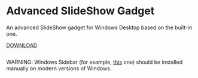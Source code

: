 # Advanced SlideShow Gadget

An advanced SlideShow gadget for Windows Desktop based on the built-in one.

[DOWNLOAD](https://github.com/downloads/GChristensen/advanced-slideshow-gadget/AdvancedSlideShow.gadget)

<img src=""/>

WARNING: Windows Sidebar (for example, [this](http://8gadgetpack.net) one) should be installed manually on modern versions of Windows.
